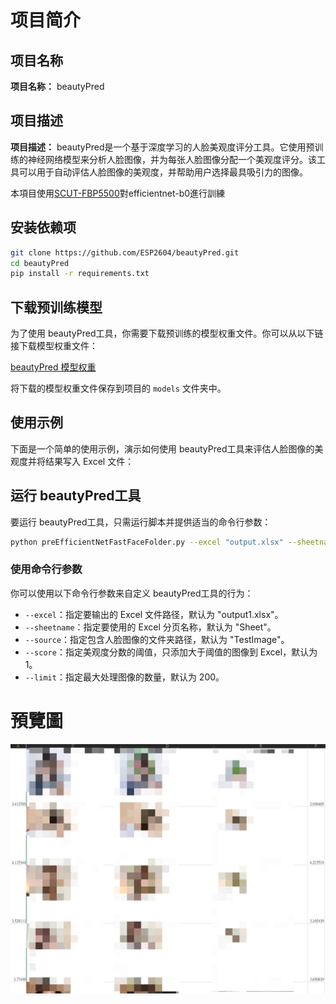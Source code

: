 # 项目简介

## 项目名称

**项目名称：** beautyPred

## 项目描述

**项目描述：** beautyPred是一个基于深度学习的人脸美观度评分工具。它使用预训练的神经网络模型来分析人脸图像，并为每张人脸图像分配一个美观度评分。该工具可以用于自动评估人脸图像的美观度，并帮助用户选择最具吸引力的图像。

本項目使用[SCUT-FBP5500](https://github.com/HCIILAB/SCUT-FBP5500-Database-Release)對efficientnet-b0進行訓練

## 安装依赖项


```bash
git clone https://github.com/ESP2604/beautyPred.git
cd beautyPred
pip install -r requirements.txt
```

## 下载预训练模型

为了使用 beautyPred工具，你需要下载预训练的模型权重文件。你可以从以下链接下载模型权重文件：

[beautyPred 模型权重](https://huggingface.co/opa2604/beauty_prediction/tree/main)

将下载的模型权重文件保存到项目的 `models` 文件夹中。

## 使用示例

下面是一个简单的使用示例，演示如何使用 beautyPred工具来评估人脸图像的美观度并将结果写入 Excel 文件：

## 运行 beautyPred工具

要运行 beautyPred工具，只需运行脚本并提供适当的命令行参数：

```bash
python preEfficientNetFastFaceFolder.py --excel "output.xlsx" --sheetname "Sheet" --source "TestImage" --score 1 --limit 10
```



### 使用命令行参数

你可以使用以下命令行参数来自定义 beautyPred工具的行为：

- `--excel`：指定要输出的 Excel 文件路径，默认为 "output1.xlsx"。
- `--sheetname`：指定要使用的 Excel 分页名称，默认为 "Sheet"。
- `--source`：指定包含人脸图像的文件夹路径，默认为 "TestImage"。
- `--score`：指定美观度分数的阈值，只添加大于阈值的图像到 Excel，默认为 1。
- `--limit`：指定最大处理图像的数量，默认为 200。

# 預覽圖

![替代文本](./1.jpg)